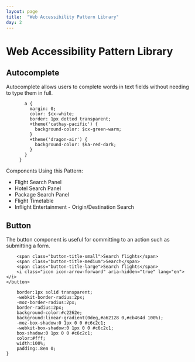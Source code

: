 ```yaml
---
layout: page
title:  "Web Accessibility Pattern Library"
day: 2
---
```


# Web Accessibility Pattern Library


## Autocomplete

Autocomplete allows users to complete words in text fields without needing to type them in full.


```&.ui-state-focus, &.ui-state-active {
       a {
         margin: 0;
         color: $cx-white;
         border: 1px dotted transparent;
         +theme('cathay-pacific') {
           background-color: $cx-green-warm;
         }
         +theme('dragon-air') {
           background-color: $ka-red-dark;
         }
       }
     }
```
Components Using this Pattern:

* Flight Search Panel
* Hotel Search Panel
* Package Search Panel
* Flight Timetable
* Inflight Entertainment - Origin/Destination Search


## Button

The button component is useful for committing to an action such as submitting a form.

```<button type="submit" class="button-submit">
    <span class="button-title-small">Search flights</span>
    <span class="button-title-medium">Search</span>
    <span class="button-title-large">Search flights</span>
    <i class="icon icon-arrow-forward" aria-hidden="true" lang="en"></i>
</button>
```
     
```.book-trip .button-submit{
    border:1px solid transparent;
    -webkit-border-radius:2px;
    -moz-border-radius:2px;
    border-radius:2px;
    background-color:#c2262e;
    background:linear-gradient(0deg,#a62128 0,#cb464d 100%);
    -moz-box-shadow:0 1px 0 0 #c6c2c1;
    -webkit-box-shadow:0 1px 0 0 #c6c2c1;
    box-shadow:0 1px 0 0 #c6c2c1;
    color:#fff;
    width:100%;
    padding:.8em 0;
}
```

